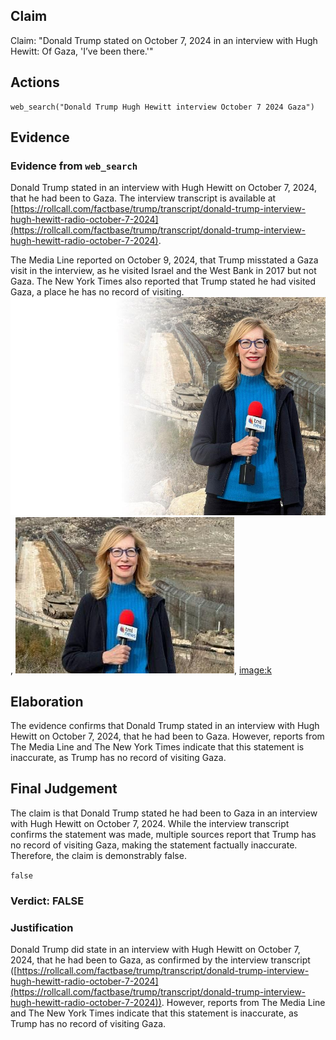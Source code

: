 ## Claim
Claim: "Donald Trump stated on October 7, 2024 in an interview with Hugh Hewitt: Of Gaza, 'I’ve been there.'"

## Actions
```
web_search("Donald Trump Hugh Hewitt interview October 7 2024 Gaza")
```

## Evidence
### Evidence from `web_search`
Donald Trump stated in an interview with Hugh Hewitt on October 7, 2024, that he had been to Gaza. The interview transcript is available at [https://rollcall.com/factbase/trump/transcript/donald-trump-interview-hugh-hewitt-radio-october-7-2024](https://rollcall.com/factbase/trump/transcript/donald-trump-interview-hugh-hewitt-radio-october-7-2024).

The Media Line reported on October 9, 2024, that Trump misstated a Gaza visit in the interview, as he visited Israel and the West Bank in 2017 but not Gaza. The New York Times also reported that Trump stated he had visited Gaza, a place he has no record of visiting. ![image 332](media/2025-07-18_13-40-1752846018-131545.jpg), ![image 333](media/2025-07-18_13-40-1752846018-456021.jpg), <image:k>


## Elaboration
The evidence confirms that Donald Trump stated in an interview with Hugh Hewitt on October 7, 2024, that he had been to Gaza. However, reports from The Media Line and The New York Times indicate that this statement is inaccurate, as Trump has no record of visiting Gaza.


## Final Judgement
The claim is that Donald Trump stated he had been to Gaza in an interview with Hugh Hewitt on October 7, 2024. While the interview transcript confirms the statement was made, multiple sources report that Trump has no record of visiting Gaza, making the statement factually inaccurate. Therefore, the claim is demonstrably false.

`false`


### Verdict: FALSE

### Justification
Donald Trump did state in an interview with Hugh Hewitt on October 7, 2024, that he had been to Gaza, as confirmed by the interview transcript ([https://rollcall.com/factbase/trump/transcript/donald-trump-interview-hugh-hewitt-radio-october-7-2024](https://rollcall.com/factbase/trump/transcript/donald-trump-interview-hugh-hewitt-radio-october-7-2024)). However, reports from The Media Line and The New York Times indicate that this statement is inaccurate, as Trump has no record of visiting Gaza.
